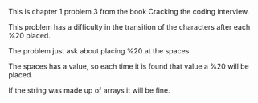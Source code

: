 This is chapter 1 problem 3 from the book Cracking the coding interview.

This problem has a difficulty in the transition of the characters after each
%20 placed.

The problem just ask about placing %20 at the spaces.

The spaces has a value, so each time it is found that value a %20 will be
placed.

If the string was made up of arrays it will be fine.
